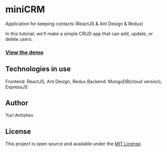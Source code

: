 # miniCRM
Application for keeping contacts (ReactJS &amp; Ant Design &amp; Redux)

In this tutorial, we'll make a simple CRUD app that can add, update, or delete users.

### [View the demo](https://antishev-minicrm-app.herokuapp.com)

## Technologies in use

Frontend: ReactJS, Ant Design, Redux
Backend: MongoDB(cloud version), ExpressJS

## Author

Yuri Antishev

## License

This project is open source and available under the [MIT License](LICENSE).
